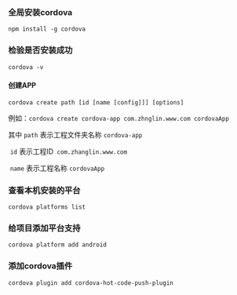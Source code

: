 ### 全局安装cordova

`npm install -g cordova`

### 检验是否安装成功

`cordova -v`

#### 创建APP

`cordova create path [id [name [config]]] [options]`

例如：`cordova create cordova-app com.zhnglin.www.com cordovaApp `

其中 `path` 表示工程文件夹名称 `cordova-app`

​		`id` 	表示工程ID`	com.zhanglin.www.com`

​		`name`	表示工程名称 `cordovaApp` 

### 查看本机安装的平台

```
cordova platforms list
```

### 给项目添加平台支持

```
cordova platform add android
```

### 添加cordova插件

```
cordova plugin add cordova-hot-code-push-plugin
```

